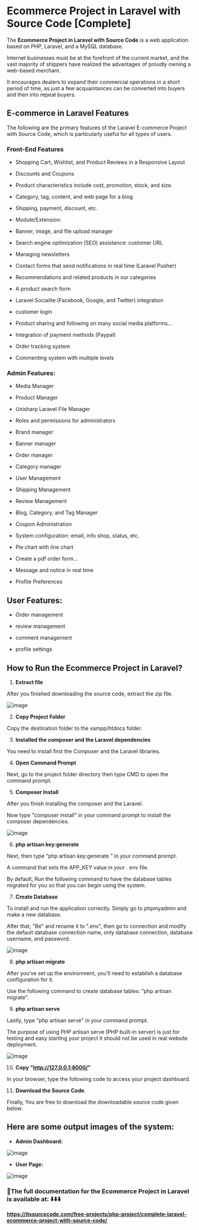 # Ecommerce Project in  Laravel with Source Code [Complete]

The **Ecommerce Project in Laravel with Source Code** is a web application based on PHP, Laravel, and a MySQL database.

Internet businesses must be at the forefront of the current market, and the vast majority of shippers have realized the advantages of proudly owning a web-based merchant.

It encourages dealers to expand their commercial operations in a short period of time, as just a few acquaintances can be converted into buyers and then into repeat buyers.

## E-commerce in Laravel Features

The following are the primary features of the Laravel E-commerce Project with Source Code, which is particularly useful for all types of users.

### Front-End Features

* Shopping Cart, Wishlist, and Product Reviews in a Responsive Layout

* Discounts and Coupons

* Product characteristics include cost, promotion, stock, and size.

* Category, tag, content, and web page for a blog

* Shipping, payment, discount, etc.

* Module/Extension:

* Banner, image, and file upload manager

* Search engine optimization (SEO) assistance: customer URL

* Managing newsletters

* Contact forms that send notifications in real time (Laravel Pusher)

* Recommendations and related products in our categories

* A product search form

* Laravel Socialite (Facebook, Google, and Twitter) integration

* customer login

* Product sharing and following on many social media platforms…

* Integration of payment methods (Paypal)

* Order tracking system

* Commenting system with multiple levels


### Admin Features:

* Media Manager

* Product Manager

* Unisharp Laravel File Manager

* Roles and permissions for administrators

* Brand manager

* Banner manager

* Order manager

* Category manager

* User Management

* Shipping Management

* Review Management

* Blog, Category, and Tag Manager

* Coupon Administration

* System configuration: email, info shop, status, etc.

* Pie chart with line chart

* Create a pdf order form…

* Message and notice in real time

* Profile Preferences

## User Features:

* Order management

* review management

* comment management

* profile settings

## How to Run the Ecommerce Project in Laravel?

1. **Extract file**

After you finished downloading the source code, extract the zip file.

![image](https://github.com/user-attachments/assets/6f8a2fcb-3dcc-471f-8edc-2a7791a82f13)

2. **Copy Project Folder**

Copy the destination folder to the xampp/htdocs folder.

3. **Installed the composer and the Laravel dependencies**

You need to install first the Composer and the Laravel libraries.

4. **Open Command Prompt**

Next, go to the project folder directory then type CMD to open the command prompt.

5. **Composer Install**

After you finish installing the composer and the Laravel. 

Now type "composer install" in your command prompt to install the composer dependencies.

![image](https://github.com/user-attachments/assets/d9b0b038-b905-4166-9396-0b6183dc7d7c)

6. **php artisan key:generate**

Next, then type “php artisan key:generate ” in your command prompt. 

A command that sets the APP_KEY value in your . env file. 

By default, Run the following command to have the database tables migrated for you so that you can begin using the system.

7. **Create Database**

To install and run the application correctly. Simply go to phpmyadmin and make a new database.

After that, "Be" and rename it to ".env", then go to connection and modify the default database connection name, only database connection, database username, and password.

![image](https://github.com/user-attachments/assets/be716751-ee60-4f3d-8111-62270978aa62)

8. **php artisan migrate**

After you’ve set up the environment, you’ll need to establish a database configuration for it. 

Use the following command to create database tables: "php artisan migrate".

9. **php artisan serve**

Lastly, type "php artisan serve" in your command prompt. 

The purpose of using PHP artisan serve (PHP built-in server) is just for testing and easy starting your project it should not be used in real website deployment.

![image](https://github.com/user-attachments/assets/98621aa3-8335-42a0-83f9-1b033b93f596)

10. **Copy "http://127.0.0.1:8000/"**

In your browser, type the following code to access your project dashboard.

11. **Download the Source Code**.

Finally, You are free to download the downloadable source code given below.

## Here are some output images of the system:

* **Admin Dashboard:**

![image](https://github.com/user-attachments/assets/58d2ee69-0852-496c-a918-8503c63b099f)

* **User Page:**

![image](https://github.com/user-attachments/assets/c30283e1-a958-4629-9493-27a1083d6278)

### 📌The full documentation for the Ecommerce Project in  Laravel is available at: ⬇️⬇️⬇️

**https://itsourcecode.com/free-projects/php-project/complete-laravel-ecommerce-project-with-source-code/**


